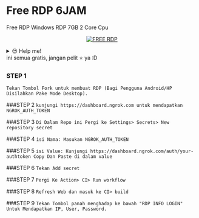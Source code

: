 # Free RDP 6JAM
Free RDP Windows RDP  7GB 2 Core Cpu 

<p align="center">
<a href="#"><img title="FREE RDP" src="https://img.shields.io/badge/FREE RDP-red?colorA=%23ff0000&colorB=%23017e40&style=for-the-badge"></a>
</p>
<details>
 <summary>😍 Help me!</summary>
 
 [TRAKTEER](https://trakteer.id/aditya2542)
 
</details>
ini semua gratis, jangan pelit ⭐️ ya :D

### STEP 1
```Tekan Tombol Fork untuk membuat RDP (Bagi Pengguna Android/HP Disilahkan Pake Mode Desktop).```

###STEP 2
```kunjungi https://dashboard.ngrok.com untuk mendapatkan NGROK_AUTH_TOKEN```

###STEP 3
```Di Dalam Repo ini Pergi ke Settings> Secrets> New repository secret```

###STEP 4
```isi Nama: Masukan NGROK_AUTH_TOKEN```

###STEP 5
```isi Value: Kunjungi https://dashboard.ngrok.com/auth/your-authtoken Copy Dan Paste di dalam value```

###STEP 6
```Tekan Add secret```

###STEP 7
```Pergi Ke Action> CI> Run workflow```

###STEP 8
```Refresh Web dan masuk ke CI> build```

###STEP 9
```Tekan Tombol panah menghadap ke bawah "RDP INFO LOGIN" Untuk Mendapatkan IP, User, Password.```
